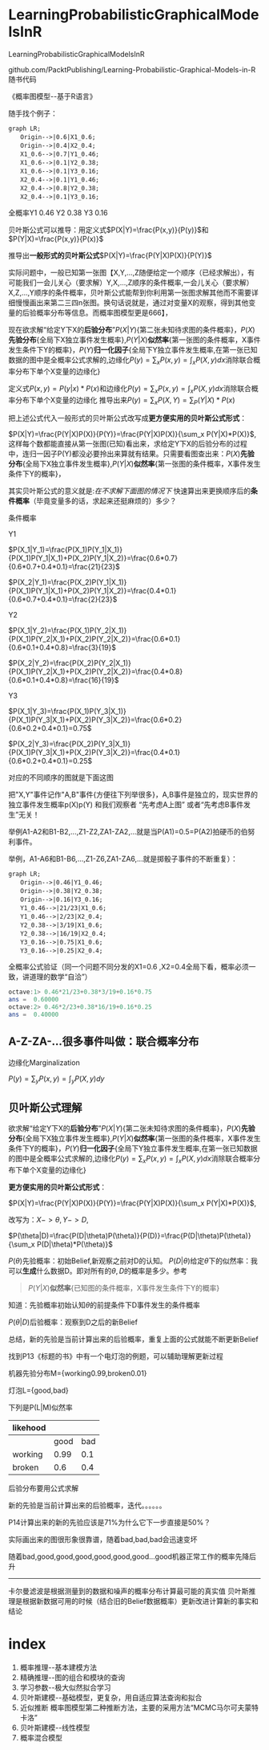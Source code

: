 # LearningProbabilisticGraphicalModelsInR

LearningProbabilisticGraphicalModelsInR






github.com/PacktPublishing/Learning-Probabilistic-Graphical-Models-in-R
随书代码

《概率图模型--基于R语言》




随手找个例子：

```mermaid
graph LR;
　　Origin-->|0.6|X1_0.6;
　　Origin-->|0.4|X2_0.4;
　　X1_0.6-->|0.7|Y1_0.46;
　　X1_0.6-->|0.1|Y2_0.38;
　　X1_0.6-->|0.1|Y3_0.16;
　　X2_0.4-->|0.1|Y1_0.46;
　　X2_0.4-->|0.8|Y2_0.38;
　　X2_0.4-->|0.1|Y3_0.16;
```


全概率Y1 0.46 Y2 0.38 Y3 0.16


贝叶斯公式可以推导：用定义式$P(X|Y)=\frac{P(x,y)}{P(y)}$和$P(Y|X)=\frac{P(x,y)}{P(x)}$

推导出**一般形式的贝叶斯公式**$P(X|Y)=\frac{P(Y|X)P(X)}{P(Y)}$

实际问题中，一般已知第一张图【X,Y,...,Z随便给定一个顺序（已经求解出），有可能我们一会儿关心（要求解）Y,X,...,Z顺序的条件概率,一会儿关心（要求解）X,Z,...,Y顺序的条件概率，贝叶斯公式能帮到你利用第一张图求解其他而不需要详细慢慢画出来第二三四n张图。换句话说就是，通过对变量X的观察，得到其他变量的后验概率分布等信息。而概率图模型更是666】，

现在欲求解“给定Y下X的**后验分布**”$P(X|Y)${第二张未知待求图的条件概率}，$P(X)$**先验分布**{全局下X独立事件发生概率},$P(Y|X)$**似然率**{第一张图的条件概率，X事件发生条件下Y的概率}，$P(Y)$**归一化因子**{全局下Y独立事件发生概率,在第一张已知数据的图中是全概率公式求解的,边缘化$P(y)=\sum_x P(x,y)=\int_x P(X,y)dx$消除联合概率分布下单个X变量的边缘化}


定义式$P(x,y)=P(y|x)*P(x)$和边缘化$P(y)=\sum_x P(x,y)=\int_x P(X,y)dx$消除联合概率分布下单个X变量的边缘化
推导出来$P(y)=\sum_x P(X,Y)=\sum_ P(Y|X)*P(x)$

把上述公式代入一般形式的贝叶斯公式改写成**更方便实用的贝叶斯公式形式**：

$P(X|Y)=\frac{P(Y|X)P(X)}{P(Y)}=\frac{P(Y|X)P(X)}{\sum_x P(Y|X)*P(X)}$,这样每个数都能直接从第一张图(已知)看出来，求给定Y下X的后验分布的过程中，连归一因子P(Y)都没必要拎出来算就有结果。只需要看图查出来：$P(X)$**先验分布**{全局下X独立事件发生概率},$P(Y|X)$**似然率**{第一张图的条件概率，X事件发生条件下Y的概率}，






其实贝叶斯公式的意义就是:*在不求解下面图的情况下* 快速算出来更换顺序后的**条件概率**（毕竟变量多的话，求起来还挺麻烦的）多少？


条件概率

Y1


$P(X_1|Y_1)=\frac{P(X_1)P(Y_1|X_1)}{P(X_1)P(Y_1|X_1)+P(X_2)P(Y_1|X_2)}=\frac{0.6*0.7}{0.6*0.7+0.4*0.1}=\frac{21}{23}$

$P(X_2|Y_1)=\frac{P(X_2)P(Y_1|X_1)}{P(X_1)P(Y_1|X_1)+P(X_2)P(Y_1|X_2)}=\frac{0.4*0.1}{0.6*0.7+0.4*0.1}=\frac{2}{23}$

Y2

$P(X_1|Y_2)=\frac{P(X_1)P(Y_2|X_1)}{P(X_1)P(Y_2|X_1)+P(X_2)P(Y_2|X_2)}=\frac{0.6*0.1}{0.6*0.1+0.4*0.8}=\frac{3}{19}$

$P(X_2|Y_2)=\frac{P(X_2)P(Y_2|X_1)}{P(X_1)P(Y_2|X_1)+P(X_2)P(Y_2|X_2)}=\frac{0.4*0.8}{0.6*0.1+0.4*0.8}=\frac{16}{19}$

Y3

$P(X_1|Y_3)=\frac{P(X_1)P(Y_3|X_1)}{P(X_1)P(Y_3|X_1)+P(X_2)P(Y_3|X_2)}=\frac{0.6*0.2}{0.6*0.2+0.4*0.1}=0.75$

$P(X_2|Y_3)=\frac{P(X_2)P(Y_3|X_1)}{P(X_1)P(Y_3|X_1)+P(X_2)P(Y_3|X_2)}=\frac{0.4*0.1}{0.6*0.2+0.4*0.1}=0.25$




对应的不同顺序的图就是下面这图

把"X,Y"事件记作"A,B"事件{方便往下列举很多}，A,B事件是独立的，现实世界的独立事件发生概率p(X)p(Y) 和我们观察者 “先考虑A上图”  或者“先考虑B事件发生”无关！

举例A1-A2和B1-B2,...,Z1-Z2,ZA1-ZA2,...就是当P(A1)=0.5=P(A2)拍硬币的伯努利事件。

举例，A1-A6和B1-B6,...,Z1-Z6,ZA1-ZA6,...就是掷骰子事件的不断重复）：

```mermaid
graph LR;
　　Origin-->|0.46|Y1_0.46;
　　Origin-->|0.38|Y2_0.38;
　　Origin-->|0.16|Y3_0.16;
　　Y1_0.46-->|21/23|X1_0.6;
　　Y1_0.46-->|2/23|X2_0.4;
　　Y2_0.38-->|3/19|X1_0.6;
　　Y2_0.38-->|16/19|X2_0.4;
　　Y3_0.16-->|0.75|X1_0.6;
　　Y3_0.16-->|0.25|X2_0.4;
```


全概率公式验证（同一个问题不同分发的X1=0.6 ,X2=0.4全局下看，概率必须一致，讲道理的数学“自洽”）

```octave
octave:1> 0.46*21/23+0.38*3/19+0.16*0.75
ans =  0.60000
octave:2> 0.46*2/23+0.38*16/19+0.16*0.25
ans =  0.40000
```

## A-Z-ZA-...很多事件叫做：联合概率分布





 边缘化Marginalization



$P(y)=\sum_y P(x,y)=\int_y P(X,y)dy$

## 贝叶斯公式理解




欲求解“给定Y下X的**后验分布**”$P(X|Y)${第二张未知待求图的条件概率}，$P(X)$**先验分布**{全局下X独立事件发生概率},$P(Y|X)$**似然率**{第一张图的条件概率，X事件发生条件下Y的概率}，$P(Y)$**归一化因子**{全局下Y独立事件发生概率,在第一张已知数据的图中是全概率公式求解的,边缘化$P(y)=\sum_x P(x,y)=\int_x P(X,y)dx$消除联合概率分布下单个X变量的边缘化}

**更方便实用的贝叶斯公式形式**：

$P(X|Y)=\frac{P(Y|X)P(X)}{P(Y)}=\frac{P(Y|X)P(X)}{\sum_x P(Y|X)*P(X)}$,

改写为：$X->\theta,Y->D$,

$P(\theta|D)=\frac{P(D|\theta)P(\theta)}{P(D)}=\frac{P(D|\theta)P(\theta)}{\sum_x P(D|\theta)*P(\theta)}$

$P(\theta)$先验概率：初始Belief,新观察之前对D的认知。
$P(D|\theta)$给定$\theta$下的似然率：我可以**生成**什么数据D。即对所有的$\theta,D$的概率是多少。参考
>$P(Y|X)$**似然率**{已知图的条件概率，X事件发生条件下Y的概率}

知道：先验概率初始认知$\theta$的前提条件下D事件发生的条件概率

$P(\theta|D)$后验概率：观察到D之后的新Belief


总结，新的先验是当前计算出来的后验概率，重复上面的公式就能不断更新Belief

找到P13《标题的书》中有一个电灯泡的例题，可以辅助理解更新过程

机器先验分布M={working0.99,broken0.01}

灯泡L={good,bad}

下列是P(L|M)似然率

| likehood |      |      |
| -------- | ---- | ---- |
|          | good | bad  |
| working  | 0.99 | 0.1  |
| broken   | 0.6  | 0.4  |

后验分布要用公式求解

新的先验是当前计算出来的后验概率，迭代。。。。。。

P14计算出来的新的先验应该是71%为什么它下一步直接是50%？


实际画出来的图很形象很靠谱，随着bad,bad,bad会迅速变坏

随着bad,good,good,good,good,good,good...good机器正常工作的概率先降后升




-------------------
卡尔曼滤波是根据测量到的数据和噪声的概率分布计算最可能的真实值
贝叶斯推理是根据新数据可用的时候（结合旧的Belief数据概率）更新改进计算新的事实和结论








# index
1. 概率推理--基本建模方法
2. 精确推理--图的组合和模块的查询
3. 学习参数--极大似然拟合学习
4. 贝叶斯建模--基础模型，更复杂，用自适应算法查询和拟合
5. 近似推断 概率图模型第二种推断方法，主要的采用方法“MCMC马尔可夫蒙特卡洛”
6. 贝叶斯建模--线性模型  
7. 概率混合模型













































































































































































































































































































